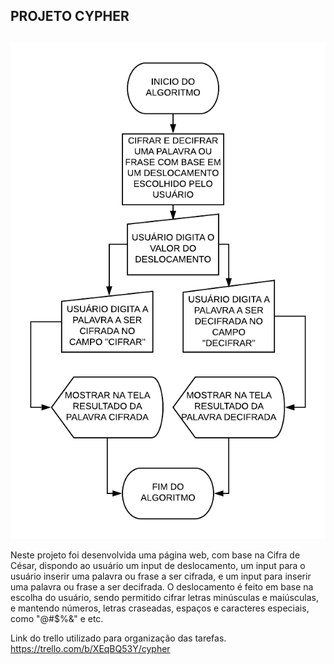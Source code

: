 
## PROJETO CYPHER <h2>

![Fluxograma](fluxogramaCypher.png)

Neste projeto foi desenvolvida uma página web, com base na Cifra de César, dispondo ao usuário um input de deslocamento, um input para o usuário inserir uma palavra ou frase a ser cifrada, e um input para inserir uma palavra ou frase a ser decifrada. 
O deslocamento é feito em base na escolha do usuário, sendo permitido cifrar letras minúsculas e maiúsculas, e mantendo números, letras craseadas, espaços e caracteres especiais, como "@#$%&" e etc. 

Link do trello utilizado para organização das tarefas. <https://trello.com/b/XEqBQ53Y/cypher>




